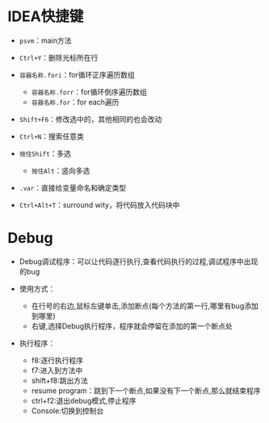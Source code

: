 # IDEA快捷键

* `psvm`：main方法
* `Ctrl+Y`：删除光标所在行
* `容器名称.fori`：for循环正序遍历数组
  * `容器名称.forr`：for循环倒序遍历数组
  * `容器名称.for`：for each遍历
* `Shift+F6`：修改选中的，其他相同的也会改动
* `Ctrl+N`：搜索任意类
* `按住Shift`：多选
  * `按住Alt`：竖向多选
* `.var`：直接给变量命名和确定类型

* `Ctrl+Alt+T`：surround wity，将代码放入代码块中





# Debug

* Debug调试程序：可以让代码逐行执行,查看代码执行的过程,调试程序中出现的bug

* 使用方式：
  * 在行号的右边,鼠标左键单击,添加断点(每个方法的第一行,哪里有bug添加到哪里)
  * 右键,选择Debug执行程序，程序就会停留在添加的第一个断点处

* 执行程序：
  * f8:逐行执行程序
  * f7:进入到方法中
  * shift+f8:跳出方法
  * resume program：跳到下一个断点,如果没有下一个断点,那么就结束程序
  * ctrl+f2:退出debug模式,停止程序
  * Console:切换到控制台